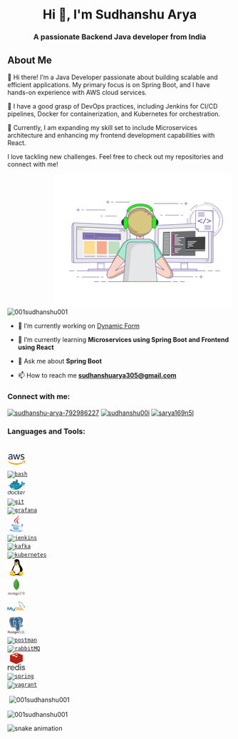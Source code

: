 <h1 align="center">Hi 👋, I'm Sudhanshu Arya</h1>
<h3 align="center">A passionate Backend Java developer from India</h3>

## About Me
👋 Hi there! I’m a Java Developer passionate about building scalable and efficient applications. My primary focus is on Spring Boot, and I have hands-on experience with AWS cloud services.

🔧 I have a good grasp of DevOps practices, including Jenkins for CI/CD pipelines, Docker for containerization, and Kubernetes for orchestration.

🚀 Currently, I am expanding my skill set to include Microservices architecture and enhancing my frontend development capabilities with React.

I love tackling new challenges. Feel free to check out my repositories and connect with me!

<img align="right" alt="Coding" width="400" src="https://raw.githubusercontent.com/devSouvik/devSouvik/master/gif3.gif">
<p align="left"> <img src="https://komarev.com/ghpvc/?username=001sudhanshu001&label=Profile%20views&color=0e75b6&style=flat" alt="001sudhanshu001" /> </p>

- 🔭 I’m currently working on [Dynamic Form](https://github.com/001sudhanshu001/DynamicForm.git)

- 🌱 I’m currently learning **Microservices using Spring Boot and Frontend using React**

- 💬 Ask me about **Spring Boot**

- 📫 How to reach me **sudhanshuarya305@gmail.com**

<h3 align="left">Connect with me:</h3>
<p align="left">
<a href="https://linkedin.com/in/sudhanshu-arya-792986227" target="blank"><img align="center" src="https://raw.githubusercontent.com/rahuldkjain/github-profile-readme-generator/master/src/images/icons/Social/linked-in-alt.svg" alt="sudhanshu-arya-792986227" height="30" width="40" /></a>
<a href="https://www.leetcode.com/sudhanshu00i" target="blank"><img align="center" src="https://raw.githubusercontent.com/rahuldkjain/github-profile-readme-generator/master/src/images/icons/Social/leet-code.svg" alt="sudhanshu00i" height="30" width="40" /></a>
<a href="https://auth.geeksforgeeks.org/user/sarya169n5l" target="blank"><img align="center" src="https://raw.githubusercontent.com/rahuldkjain/github-profile-readme-generator/master/src/images/icons/Social/geeks-for-geeks.svg" alt="sarya169n5l" height="30" width="40" /></a>
</p>

<h3 align="left">Languages and Tools:</h3>
<p align="left"> <a href="https://aws.amazon.com" target="_blank" rel="noreferrer"> 
  
<code> <img src="https://raw.githubusercontent.com/devicons/devicon/master/icons/amazonwebservices/amazonwebservices-original-wordmark.svg" alt="aws" width="40" height="40"/></code> </a> <a href="https://www.gnu.org/software/bash/" target="_blank" rel="noreferrer"> <code> <img src="https://www.vectorlogo.zone/logos/gnu_bash/gnu_bash-icon.svg" alt="bash" width="40" height="40"/></code> </a> <a href="https://www.docker.com/" target="_blank" rel="noreferrer">
<code> <img src="https://raw.githubusercontent.com/devicons/devicon/master/icons/docker/docker-original-wordmark.svg" alt="docker" width="40" height="40"/></code> </a> <a href="https://git-scm.com/" target="_blank" rel="noreferrer">
<code> <img src="https://www.vectorlogo.zone/logos/git-scm/git-scm-icon.svg" alt="git" width="40" height="40"/></code> </a> <a href="https://grafana.com" target="_blank" rel="noreferrer">
<code> <img src="https://www.vectorlogo.zone/logos/grafana/grafana-icon.svg" alt="grafana" width="40" height="40"/></code> </a> <a href="https://www.java.com" target="_blank" rel="noreferrer">
<code> <img src="https://raw.githubusercontent.com/devicons/devicon/master/icons/java/java-original.svg" alt="java" width="40" height="40"/></code> </a> <a href="https://www.jenkins.io" target="_blank" rel="noreferrer">
<code> <img src="https://www.vectorlogo.zone/logos/jenkins/jenkins-icon.svg" alt="jenkins" width="40" height="40"/></code> </a> <a href="https://kafka.apache.org/" target="_blank" rel="noreferrer">
<code> <img src="https://www.vectorlogo.zone/logos/apache_kafka/apache_kafka-icon.svg" alt="kafka" width="40" height="40"/></code> </a> <a href="https://kubernetes.io" target="_blank" rel="noreferrer">
<code> <img src="https://www.vectorlogo.zone/logos/kubernetes/kubernetes-icon.svg" alt="kubernetes" width="40" height="40"/></code> </a> <a href="https://www.linux.org/" target="_blank" rel="noreferrer">
<code> <img src="https://raw.githubusercontent.com/devicons/devicon/master/icons/linux/linux-original.svg" alt="linux" width="40" height="40"/></code> </a><a href="https://www.mongodb.com/" target="_blank" rel="noreferrer"> 
<code> <img src="https://raw.githubusercontent.com/devicons/devicon/master/icons/mongodb/mongodb-original-wordmark.svg" alt="mongodb" width="40" height="40"/></code> </a> <a href="https://www.mysql.com/" target="_blank" rel="noreferrer"> 
<code> <img src="https://raw.githubusercontent.com/devicons/devicon/master/icons/mysql/mysql-original-wordmark.svg" alt="mysql" width="40" height="40"/></code> </a> <a href="https://www.postgresql.org" target="_blank" rel="noreferrer"> 
<code> <img src="https://raw.githubusercontent.com/devicons/devicon/master/icons/postgresql/postgresql-original-wordmark.svg" alt="postgresql" width="40" height="40"/></code> </a> <a href="https://postman.com" target="_blank" rel="noreferrer"> 
<code> <img src="https://www.vectorlogo.zone/logos/getpostman/getpostman-icon.svg" alt="postman" width="40" height="40"/></code> </a> <a href="https://www.rabbitmq.com" target="_blank" rel="noreferrer"> 
<code> <img src="https://www.vectorlogo.zone/logos/rabbitmq/rabbitmq-icon.svg" alt="rabbitMQ" width="40" height="40"/></code> </a> <a href="https://redis.io" target="_blank" rel="noreferrer">
<code> <img src="https://raw.githubusercontent.com/devicons/devicon/master/icons/redis/redis-original-wordmark.svg" alt="redis" width="40" height="40"/></code> </a> <a href="https://spring.io/" target="_blank" rel="noreferrer">
<code> <img src="https://www.vectorlogo.zone/logos/springio/springio-icon.svg" alt="spring" width="40" height="40"/></code> </a> <a href="https://www.vagrantup.com/" target="_blank" rel="noreferrer"> 
<code> <img src="https://www.vectorlogo.zone/logos/vagrantup/vagrantup-icon.svg" alt="vagrant" width="40" height="40"/></code> </a> </p>

<p>&nbsp;<img align="center" src="https://github-readme-stats.vercel.app/api?username=001sudhanshu001&show_icons=true&locale=en" alt="001sudhanshu001" /></p>

<p><img align="center" src="https://github-readme-streak-stats.herokuapp.com/?user=001sudhanshu001&" alt="001sudhanshu001" /></p>

![snake animation](https://github.com/001sudhanshu001/001sudhanshu001/blob/output/github-contribution-grid-snake.svg)
